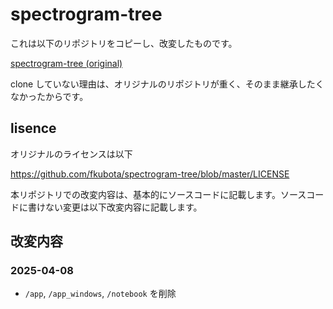 # spectrogram-tree

これは以下のリポジトリをコピーし、改変したものです。

[spectrogram-tree (original)](https://github.com/fkubota/spectrogram-tree)

clone していない理由は、オリジナルのリポジトリが重く、そのまま継承したくなかったからです。

## lisence

オリジナルのライセンスは以下

https://github.com/fkubota/spectrogram-tree/blob/master/LICENSE

本リポジトリでの改変内容は、基本的にソースコードに記載します。ソースコードに書けない変更は以下改変内容に記載します。

## 改変内容

### 2025-04-08

- `/app`, `/app_windows`, `/notebook` を削除
